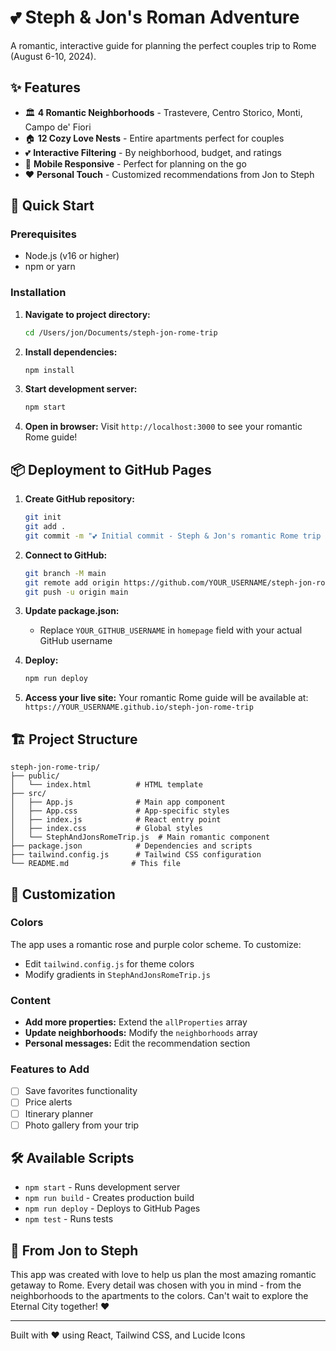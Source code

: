 # 💕 Steph & Jon's Roman Adventure

A romantic, interactive guide for planning the perfect couples trip to Rome (August 6-10, 2024).

## ✨ Features

- 🏛️ **4 Romantic Neighborhoods** - Trastevere, Centro Storico, Monti, Campo de' Fiori
- 🏠 **12 Cozy Love Nests** - Entire apartments perfect for couples
- 💕 **Interactive Filtering** - By neighborhood, budget, and ratings
- 📱 **Mobile Responsive** - Perfect for planning on the go
- ❤️ **Personal Touch** - Customized recommendations from Jon to Steph

## 🚀 Quick Start

### Prerequisites
- Node.js (v16 or higher)
- npm or yarn

### Installation

1. **Navigate to project directory:**
   ```bash
   cd /Users/jon/Documents/steph-jon-rome-trip
   ```

2. **Install dependencies:**
   ```bash
   npm install
   ```

3. **Start development server:**
   ```bash
   npm start
   ```

4. **Open in browser:**
   Visit `http://localhost:3000` to see your romantic Rome guide!

## 📦 Deployment to GitHub Pages

1. **Create GitHub repository:**
   ```bash
   git init
   git add .
   git commit -m "💕 Initial commit - Steph & Jon's romantic Rome trip guide"
   ```

2. **Connect to GitHub:**
   ```bash
   git branch -M main
   git remote add origin https://github.com/YOUR_USERNAME/steph-jon-rome-trip.git
   git push -u origin main
   ```

3. **Update package.json:**
   - Replace `YOUR_GITHUB_USERNAME` in `homepage` field with your actual GitHub username

4. **Deploy:**
   ```bash
   npm run deploy
   ```

5. **Access your live site:**
   Your romantic Rome guide will be available at:
   `https://YOUR_USERNAME.github.io/steph-jon-rome-trip`

## 🏗️ Project Structure

```
steph-jon-rome-trip/
├── public/
│   └── index.html          # HTML template
├── src/
│   ├── App.js              # Main app component
│   ├── App.css             # App-specific styles
│   ├── index.js            # React entry point
│   ├── index.css           # Global styles
│   └── StephAndJonsRomeTrip.js  # Main romantic component
├── package.json            # Dependencies and scripts
├── tailwind.config.js      # Tailwind CSS configuration
└── README.md              # This file
```

## 💝 Customization

### Colors
The app uses a romantic rose and purple color scheme. To customize:
- Edit `tailwind.config.js` for theme colors
- Modify gradients in `StephAndJonsRomeTrip.js`

### Content
- **Add more properties:** Extend the `allProperties` array
- **Update neighborhoods:** Modify the `neighborhoods` array
- **Personal messages:** Edit the recommendation section

### Features to Add
- [ ] Save favorites functionality
- [ ] Price alerts
- [ ] Itinerary planner
- [ ] Photo gallery from your trip

## 🛠️ Available Scripts

- `npm start` - Runs development server
- `npm run build` - Creates production build
- `npm run deploy` - Deploys to GitHub Pages
- `npm test` - Runs tests

## 💌 From Jon to Steph

This app was created with love to help us plan the most amazing romantic getaway to Rome. Every detail was chosen with you in mind - from the neighborhoods to the apartments to the colors. Can't wait to explore the Eternal City together! ❤️

---

Built with ❤️ using React, Tailwind CSS, and Lucide Icons
